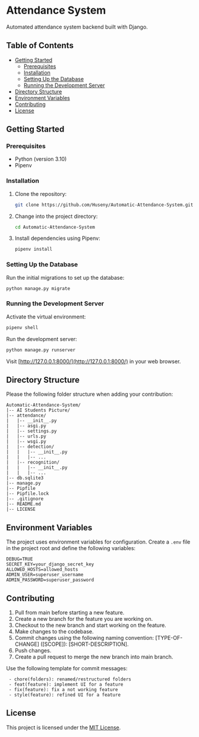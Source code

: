# Attendance System

Automated attendance system backend built with Django.

## Table of Contents

- [Getting Started](#getting-started)
  - [Prerequisites](#prerequisites)
  - [Installation](#installation)
  - [Setting Up the Database](#setting-up-the-database)
  - [Running the Development Server](#running-the-development-server)
- [Directory Structure](#directory-structure)
- [Environment Variables](#environment-variables)
- [Contributing](#contributing)
- [License](#license)

## Getting Started

### Prerequisites

- Python (version 3.10)
- Pipenv

### Installation

1. Clone the repository:

   ```bash
   git clone https://github.com/Huseny/Automatic-Attendance-System.git
   ```

2. Change into the project directory:

   ```bash
   cd Automatic-Attendance-System
   ```

3. Install dependencies using Pipenv:

   ```bash
   pipenv install
   ```

### Setting Up the Database

Run the initial migrations to set up the database:

```bash
python manage.py migrate
```

### Running the Development Server

Activate the virtual environment:

```bash
pipenv shell
```

Run the development server:

```bash
python manage.py runserver
```

Visit [http://127.0.0.1:8000/](http://127.0.0.1:8000/) in your web browser.

## Directory Structure

Please the following folder structure when adding your contribution:

```
Automatic-Attendance-System/
|-- AI Students Picture/
|-- attendance/
|   |-- __init__.py
|   |-- asgi.py
|   |-- settings.py
|   |-- urls.py
|   |-- wsgi.py
|   |-- detection/
|   |   |-- __init__.py
|   |   |-- ...
|   |-- recognition/
|   |   |-- __init__.py
|   |   |-- ...
|-- db.sqlite3
|-- manage.py
|-- Pipfile
|-- Pipfile.lock
|-- .gitignore
|-- README.md
|-- LICENSE
```

## Environment Variables

The project uses environment variables for configuration. Create a `.env` file in the project root and define the following variables:

```env
DEBUG=TRUE
SECRET_KEY=your_django_secret_key
ALLOWED_HOSTS=allowed_hosts
ADMIN_USER=superuser_username
ADMIN_PASSWORD=superuser_password
```

## Contributing

1. Pull from main before starting a new feature.
2. Create a new branch for the feature you are working on.
3. Checkout to the new branch and start working on the feature.
4. Make changes to the codebase.
5. Commit changes using the following naming convention: [TYPE-OF-CHANGE] ([SCOPE]): [SHORT-DESCRIPTION].
6. Push changes.
7. Create a pull request to merge the new branch into main branch.

Use the following template for commit messages:

```
 - chore(folders): renamed/restructured folders
 - feat(feature): implement UI for a feature
 - fix(feature): fix a not working feature
 - style(feature): refined UI for a feature
```


## License

This project is licensed under the [MIT License](LICENSE).